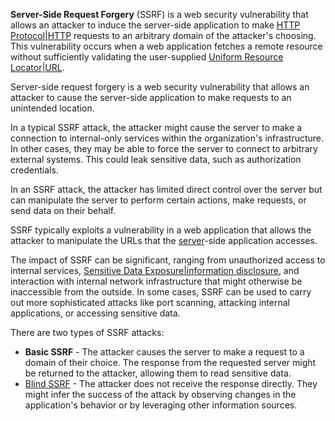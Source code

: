 **Server-Side Request Forgery** (SSRF) is a web security vulnerability that allows an attacker to induce the server-side application to make [HTTP Protocol|HTTP]() requests to an arbitrary domain of the attacker's choosing. This vulnerability occurs when a web application fetches a remote resource without sufficiently validating the user-supplied [Uniform Resource Locator|URL]().

Server-side request forgery is a web security vulnerability that allows an attacker to cause the server-side application to make requests to an unintended location.

In a typical SSRF attack, the attacker might cause the server to make a connection to internal-only services within the organization's infrastructure. In other cases, they may be able to force the server to connect to arbitrary external systems. This could leak sensitive data, such as authorization credentials.

In an SSRF attack, the attacker has limited direct control over the server but can manipulate the server to perform certain actions, make requests, or send data on their behalf.

SSRF typically exploits a vulnerability in a web application that allows the attacker to manipulate the URLs that the [server]()-side application accesses.

The impact of SSRF can be significant, ranging from unauthorized access to internal services, [Sensitive Data Exposure|information disclosure](), and interaction with internal network infrastructure that might otherwise be inaccessible from the outside. In some cases, SSRF can be used to carry out more sophisticated attacks like port scanning, attacking internal applications, or accessing sensitive data.

There are two types of SSRF attacks:

- **Basic SSRF** - The attacker causes the server to make a request to a domain of their choice. The response from the requested server might be returned to the attacker, allowing them to read sensitive data.
- [Blind SSRF]() - The attacker does not receive the response directly. They might infer the success of the attack by observing changes in the application's behavior or by leveraging other information sources.